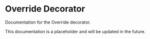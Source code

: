 # Override Decorator

Documentation for the Override decorator.

This documentation is a placeholder and will be updated in the future.
